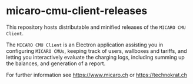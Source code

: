 # micaro-cmu-client-releases

This repository hosts distributable and minified releases of the `MICARO CMU Client`.

The `MICARO CMU Client` is an Electron application assisting you in configuring `MICARO CMUs`, keeping track of users, wallboxes and tariffs, and letting you interactively evaluate the charging logs, including summing up the balances, and generation of a report.

For further information see https://www.micaro.ch or https://technokrat.ch
